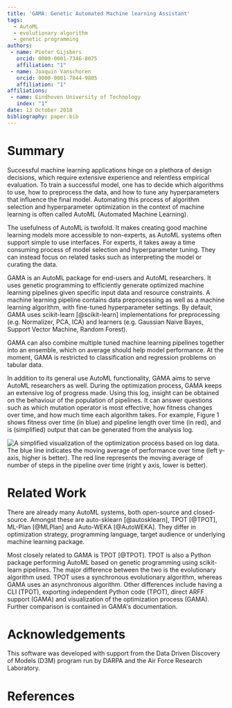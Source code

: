 ```yaml
---
title: 'GAMA: Genetic Automated Machine learning Assistant'
tags:
  - AutoML
  - evolutionary algorithm
  - genetic programming
authors:
 - name: Pieter Gijsbers
   orcid: 0000-0001-7346-8075
   affiliation: "1"
 - name: Joaquin Vanschoren
   orcid: 0000-0001-7044-9805
   affiliation: "1"
affiliations:
 - name: Eindhoven University of Technology
   index: "1"
date: 13 October 2018
bibliography: paper.bib
---
```


# Summary

Successful machine learning applications hinge on a plethora of design decisions, which require extensive experience and relentless empirical evaluation. 
To train a successful model, one has to decide which algorithms to use, how to preprocess the data, and how to tune any hyperparameters that influence the final model.
Automating this process of algorithm selection and hyperparameter optimization in the context of machine learning is often called AutoML (Automated Machine Learning).

The usefulness of AutoML is twofold.
It makes creating good machine learning models more accessible to non-experts, as AutoML systems often support simple to use interfaces.
For experts, it takes away a time consuming process of model selection and hyperparameter tuning.
They can instead focus on related tasks such as interpreting the model or curating the data.

GAMA is an AutoML package for end-users and AutoML researchers.
It uses genetic programming to efficiently generate optimized machine learning pipelines given specific input data and resource constraints.
A machine learning pipeline contains data preprocessing as well as a machine learning algorithm, with fine-tuned hyperparameter settings.
By default, GAMA uses scikit-learn [@scikit-learn] implementations for preprocessing (e.g. Normalizer, PCA, ICA) and learners (e.g. Gaussian Naive Bayes, Support Vector Machine, Random Forest).

GAMA can also combine multiple tuned machine learning pipelines together into an ensemble, which on average should help model performance.
At the moment, GAMA is restricted to classification and regression problems on tabular data.

In addition to its general use AutoML functionality, GAMA aims to serve AutoML researchers as well.
During the optimization process, GAMA keeps an extensive log of progress made.
Using this log, insight can be obtained on the behaviour of the population of pipelines.
It can answer questions such as which mutation operator is most effective, how fitness changes over time, and how much time each algorithm takes.
For example, Figure 1 shows fitness over time (in blue) and pipeline length over time (in red), and is (simplified) output that can be generated from the analysis log.

![A simplified visualization of the optimization process based on log data.
The blue line indicates the moving average of performance over time (left y-axis, higher is better).
The red line represents the moving average of number of steps in the pipeline over time (right y axis, lower is better).
](https://raw.githubusercontent.com/PGijsbers/gama/master/images/fitnessgraph.png)

# Related Work

There are already many AutoML systems, both open-source and closed-source.
Amongst these are auto-sklearn [@autosklearn], TPOT [@TPOT], ML-Plan [@MLPlan] and Auto-WEKA [@AutoWEKA].
They differ in optimization strategy, programming language, target audience or underlying machine learning package.

Most closely related to GAMA is TPOT [@TPOT].
TPOT is also a Python package performing AutoML based on genetic programming using scikit-learn pipelines.
The major difference between the two is the evolutionary algorithm used.
TPOT uses a synchronous evolutionary algorithm, whereas GAMA uses an asynchronous algorithm.
Other differences include having a CLI (TPOT), exporting independent Python code (TPOT), direct ARFF support (GAMA) and visualization of the optimization process (GAMA).
Further comparison is contained in GAMA's documentation.

# Acknowledgements
This software was developed with support from the Data Driven Discovery of Models (D3M) program run by DARPA and the Air Force Research Laboratory.

# References

